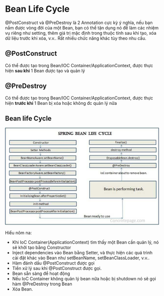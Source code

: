 # Bean Life Cycle
@PostConstruct và @PreDestroy là 2 Annotation cực kỳ ý nghĩa, nếu bạn nắm được vòng đời của một Bean, bạn có thể tận dụng nó để làm các nhiệm vụ riêng như setting, thêm giá trị mặc định trong thuộc tính sau khi tạo, xóa dữ liệu trước khi xóa, v.v.. Rất nhiều chức năng khác tùy theo nhu cầu.

## @PostConstruct
Có thể được tạo trong Bean/IOC Container/ApplicationContext, được thực hiện <b>sau khi</b> 1 Bean được tạo và quản lý

## @PreDestroy
Có thể được tạo trong Bean/IOC Container/ApplicationContext, được thực hiện <b>trước khi</b> 1 Bean bị xóa hoặc không đc quản lý nữa

## Bean life Cycle

![BeanLifeCycle img](./images/BeanLifeCycle.jpg)

Hiểu nôm na:
- Khi IoC Container(ApplicationContext) tìm thấy một Bean cần quản lý, nó sẽ khởi tạo bằng Constructor
- Inject dependencies vào Bean bằng Setter, và thực hiện các quá trình cài đặt khác vào Bean như setBeanName, setBeanClassLoader, v.v..
- Hàm đánh dấu @PostConstruct được gọi
- Tiền xử lý sau khi @PostConstruct được gọi.
- Bean sẵn sàng để hoạt động
- Nếu IoC Container không quản lý bean nữa hoặc bị shutdown nó sẽ gọi hàm @PreDestroy trong Bean
- Xóa Bean.